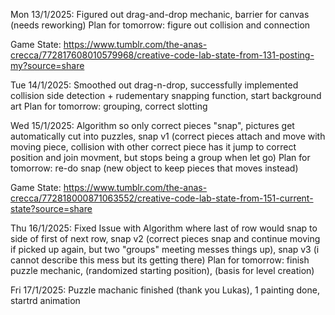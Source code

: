 Mon 13/1/2025: 
Figured out drag-and-drop mechanic, barrier for canvas (needs reworking)
Plan for tomorrow: figure out collision and connection

Game State: https://www.tumblr.com/the-anas-crecca/772817608010579968/creative-code-lab-state-from-131-posting-my?source=share

Tue 14/1/2025:
Smoothed out drag-n-drop, successfully implemented collision side detection + rudementary snapping function, start background art
Plan for tomorrow: grouping, correct slotting

Wed 15/1/2025:
Algorithm so only correct pieces "snap", pictures get automatically cut into puzzles, snap v1 (correct pieces attach and move with moving piece, collision with other correct piece has it jump to correct position and join movment, but stops being a group when let go)
Plan for tomorrow: re-do snap (new object to keep pieces that moves instead)

Game State: https://www.tumblr.com/the-anas-crecca/772818000871063552/creative-code-lab-state-from-151-current-state?source=share

Thu 16/1/2025:
Fixed Issue with Algorithm where last of row  would snap to side of first of next row, snap v2 (correct pieces snap and continue moving if picked up again, but two "groups" meeting messes things up), snap v3 (i cannot describe this mess but its getting there)
Plan for tomorrow: finish puzzle mechanic, (randomized starting position), (basis for level creation)

Fri 17/1/2025:
Puzzle machanic finished (thank you Lukas), 1 painting done, startrd animation
